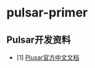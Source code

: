 # pulsar-primer


## Pulsar开发资料
* [1] [Plusar官方中文文档](https://pulsar.apache.org/docs/zh-CN/next/concepts-messaging/)
